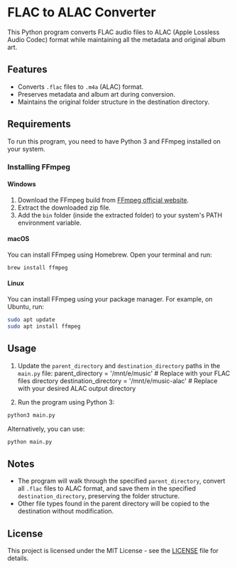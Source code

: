 # FLAC to ALAC Converter

This Python program converts FLAC audio files to ALAC (Apple Lossless Audio Codec) format while maintaining all the metadata and original album art.

## Features
- Converts `.flac` files to `.m4a` (ALAC) format.
- Preserves metadata and album art during conversion.
- Maintains the original folder structure in the destination directory.

## Requirements
To run this program, you need to have Python 3 and FFmpeg installed on your system.

### Installing FFmpeg

#### Windows
1. Download the FFmpeg build from [FFmpeg official website](https://ffmpeg.org/download.html).
2. Extract the downloaded zip file.
3. Add the `bin` folder (inside the extracted folder) to your system's PATH environment variable.

#### macOS
You can install FFmpeg using Homebrew. Open your terminal and run:
```bsh
brew install ffmpeg
```

#### Linux
You can install FFmpeg using your package manager. For example, on Ubuntu, run:
```bash
sudo apt update
sudo apt install ffmpeg
```

## Usage

1. Update the `parent_directory` and `destination_directory` paths in the `main.py` file:
parent_directory = '/mnt/e/music' # Replace with your FLAC files directory
destination_directory = '/mnt/e/music-alac' # Replace with your desired ALAC output directory

2. Run the program using Python 3:
```bash
python3 main.py
```

Alternatively, you can use:
```bash
python main.py
```

## Notes
- The program will walk through the specified `parent_directory`, convert all `.flac` files to ALAC format, and save them in the specified `destination_directory`, preserving the folder structure.
- Other file types found in the parent directory will be copied to the destination without modification.

## License
This project is licensed under the MIT License - see the [LICENSE](LICENSE) file for details.
